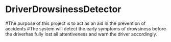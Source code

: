 # DriverDrowsinessDetector
#The purpose of this project is to act as an aid in the prevention of accidents
#The system will detect the early symptoms of drowsiness before the driverhas fully lost all attentiveness and warn the driver accordingly.
